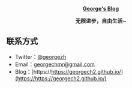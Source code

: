 **<p align="center">[George's Blog](https://https://georgech2.github.io/)</p>**
**<p align="center">无限进步，自由生活~</p>**

## 联系方式
- Twitter：[@georgezh](https://twitter.com/georgezh5)
- Email：[georgechmr@gmail.com](georgechmr@gmail.com)
- Blog：[https://https://georgech2.github.io/](https://https://georgech2.github.io/)